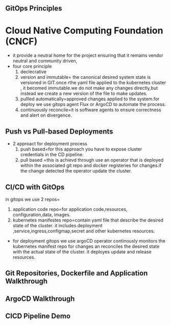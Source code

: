 ## GitOps Principles
# Cloud Native Computing Foundation (CNCF)
- it provide a neutral home for the project ensuring that it remains vendor neutral and community driven,
- four core principle
    1. declecrative
    2. version and immutable= the canonical desired system state is versioned in GIT.once rthe yaml file applied to the kubernetes cluster , it becomed immutable.we do not make any changes directly,but instead we create a new version of the file to make updates.
    3. pullled automatically=approved changes applied to the system.for deploy we use gitops agent Flux or ArgoCD to automate the process.
    4. continuously reconcile=it is software agents to ensure correctness and alert on divergence.

## Push vs Pull-based Deployments
- 2 approact for deployment process
    1. push based=for this approach you have to expose cluster credentials in the CD pipeline.
    2. pull based =this is achievd through use an operator that is deployed within the associated git repo and docker registeries for changes.if the change detected the operator update the cluster.

## CI/CD with GitOps
in gitops we use 2 repos=
1. application code repo=for application code,resources, configuration,data, images.
2. kubernetes manifestes repo=contain yaml file that describe the desired state  of the cluster. it includes deployment ,service,ingress,configmap,secret and other kubernetes resources.
- for deployment gitops we use argoCD operator continously monitors the kubernetes manifest repo for changes an reconciles the desired state with the actual state of the cluster. it deployes update and release resources.

## Git Repositories, Dockerfile and Application Walkthrough
## ArgoCD Walkthrough
## CICD Pipeline Demo